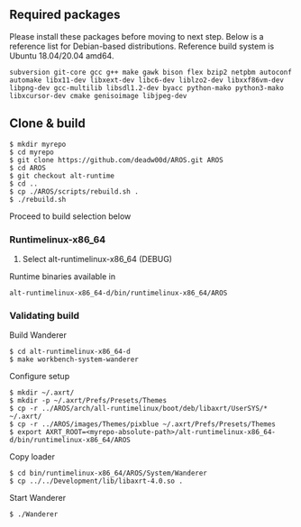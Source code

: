 ## Required packages

Please install these packages before moving to next step. Below is a reference list for Debian-based distributions. Reference build system is Ubuntu 18.04/20.04 amd64.

    subversion git-core gcc g++ make gawk bison flex bzip2 netpbm autoconf automake libx11-dev libxext-dev libc6-dev liblzo2-dev libxxf86vm-dev libpng-dev gcc-multilib libsdl1.2-dev byacc python-mako python3-mako libxcursor-dev cmake genisoimage libjpeg-dev

## Clone & build

    $ mkdir myrepo
    $ cd myrepo
    $ git clone https://github.com/deadw00d/AROS.git AROS
    $ cd AROS
    $ git checkout alt-runtime
    $ cd ..
    $ cp ./AROS/scripts/rebuild.sh .
    $ ./rebuild.sh

Proceed to build selection below

### Runtimelinux-x86_64

1. Select alt-runtimelinux-x86_64 (DEBUG)

Runtime binaries available in

    alt-runtimelinux-x86_64-d/bin/runtimelinux-x86_64/AROS

### Validating build

Build Wanderer

    $ cd alt-runtimelinux-x86_64-d
    $ make workbench-system-wanderer

Configure setup

    $ mkdir ~/.axrt/
    $ mkdir -p ~/.axrt/Prefs/Presets/Themes
    $ cp -r ../AROS/arch/all-runtimelinux/boot/deb/libaxrt/UserSYS/* ~/.axrt/
    $ cp -r ../AROS/images/Themes/pixblue ~/.axrt/Prefs/Presets/Themes
    $ export AXRT_ROOT=<myrepo-absolute-path>/alt-runtimelinux-x86_64-d/bin/runtimelinux-x86_64/AROS

Copy loader

    $ cd bin/runtimelinux-x86_64/AROS/System/Wanderer
    $ cp ../../Development/lib/libaxrt-4.0.so .

Start Wanderer

    $ ./Wanderer

